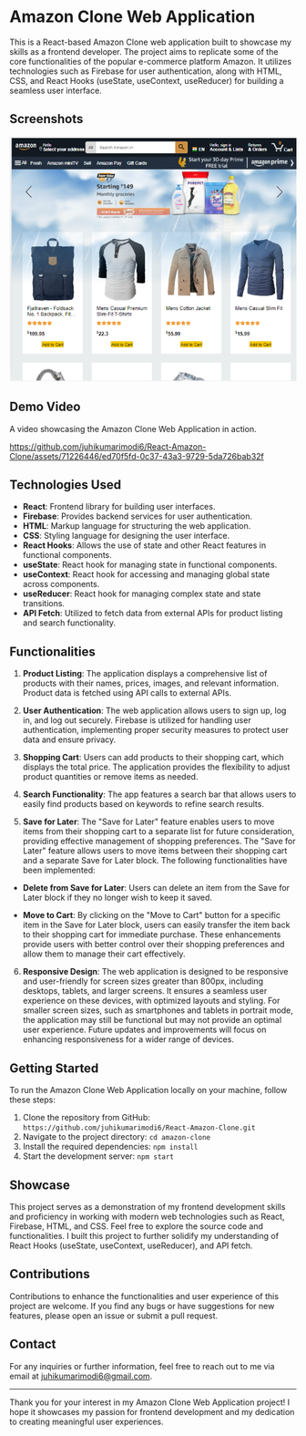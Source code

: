 # Amazon Clone Web Application

This is a React-based Amazon Clone web application built to showcase my skills as a frontend developer. The project aims to replicate some of the core functionalities of the popular e-commerce platform Amazon. It utilizes technologies such as Firebase for user authentication, along with HTML, CSS, and React Hooks (useState, useContext, useReducer) for building a seamless user interface.

## Screenshots

  ![Screenshot 1](amazon1.PNG)

## Demo Video 

A video showcasing the Amazon Clone Web Application in action.


https://github.com/juhikumarimodi6/React-Amazon-Clone/assets/71226446/ed70f5fd-0c37-43a3-9729-5da726bab32f


## Technologies Used

- **React**: Frontend library for building user interfaces.
- **Firebase**: Provides backend services for user authentication.
- **HTML**: Markup language for structuring the web application.
- **CSS**: Styling language for designing the user interface.
- **React Hooks**: Allows the use of state and other React features in functional components.
- **useState**: React hook for managing state in functional components.
- **useContext**: React hook for accessing and managing global state across components.
- **useReducer**: React hook for managing complex state and state transitions.
- **API Fetch**: Utilized to fetch data from external APIs for product listing and search functionality.

## Functionalities

1. **Product Listing**: The application displays a comprehensive list of products with their names, prices, images, and relevant information. Product data is fetched using API calls to external APIs.

2. **User Authentication**: The web application allows users to sign up, log in, and log out securely. Firebase is utilized for handling user authentication, implementing proper security measures to protect user data and ensure privacy.

3. **Shopping Cart**: Users can add products to their shopping cart, which displays the total price. The application provides the flexibility to adjust product quantities or remove items as needed.

4. **Search Functionality**: The app features a search bar that allows users to easily find products based on keywords to refine search results. 

5. **Save for Later**: The "Save for Later" feature enables users to move items from their shopping cart to a separate list for future consideration, providing effective management of shopping preferences.
The "Save for Later" feature allows users to move items between their shopping cart and a separate Save for Later block. The following functionalities have been implemented:

- **Delete from Save for Later**: Users can delete an item from the Save for Later block if they no longer wish to keep it saved.

- **Move to Cart**: By clicking on the "Move to Cart" button for a specific item in the Save for Later block, users can easily transfer the item back to their shopping cart for immediate purchase.
These enhancements provide users with better control over their shopping preferences and allow them to manage their cart effectively.

6. **Responsive Design**: The web application is designed to be responsive and user-friendly for screen sizes greater than 800px, including desktops, tablets, and larger screens. It ensures a seamless user experience on these devices, with optimized layouts and styling.
For smaller screen sizes, such as smartphones and tablets in portrait mode, the application may still be functional but may not provide an optimal user experience. Future updates and improvements will focus on enhancing responsiveness for a wider range of devices.

## Getting Started

To run the Amazon Clone Web Application locally on your machine, follow these steps:

1. Clone the repository from GitHub: `https://github.com/juhikumarimodi6/React-Amazon-Clone.git`
2. Navigate to the project directory: `cd amazon-clone`
3. Install the required dependencies: `npm install`
4. Start the development server: `npm start`

## Showcase

This project serves as a demonstration of my frontend development skills and proficiency in working with modern web technologies such as React, Firebase, HTML, and CSS. Feel free to explore the source code and functionalities. I built this project to further solidify my understanding of React Hooks (useState, useContext, useReducer), and API fetch.


## Contributions

Contributions to enhance the functionalities and user experience of this project are welcome. If you find any bugs or have suggestions for new features, please open an issue or submit a pull request.

## Contact

For any inquiries or further information, feel free to reach out to me via email at [juhikumarimodi6@gmail.com](mailto:juhikumarimodi6@gmail.com).

---

Thank you for your interest in my Amazon Clone Web Application project! I hope it showcases my passion for frontend development and my dedication to creating meaningful user experiences. 
